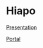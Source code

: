 # Hiapo

[Presentation](https://docs.google.com/presentation/d/10-47P7nhp32K64bX7xyK2JM9P6s74c12/edit?usp=sharing&ouid=101962905344941774998&rtpof=true&sd=true)

[Portal](https://hiapo7-dev-ed.develop.my.site.com/s/)
